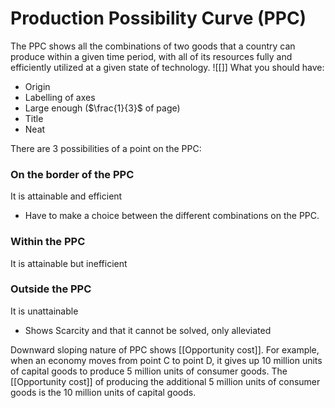 # Production Possibility Curve (PPC)
The PPC shows all the combinations of two goods that a country can produce within a given time period, with all of its resources fully and efficiently utilized at a given state of technology.
![[]]
What you should have:
- Origin
- Labelling of axes
- Large enough ($\frac{1}{3}$ of page)
- Title
- Neat


There are 3 possibilities of a point on the PPC:

### On the border of the PPC
It is attainable and efficient
- Have to make a choice between the different combinations on the PPC. 

### Within the PPC
It is attainable but inefficient

### Outside the PPC
It is unattainable
- Shows Scarcity and that it cannot be solved, only alleviated

Downward sloping nature of PPC shows [[Opportunity cost]].
For example, when an economy moves from point C to point D, it gives up 10 million units of capital goods to produce 5 million units of consumer goods. 
The [[Opportunity cost]] of producing the additional 5 million units of consumer goods is the 10 million units of capital goods.

